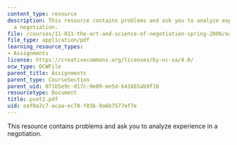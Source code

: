 ```yaml
---
content_type: resource
description: This resource contains problems and ask you to analyze experience in
  a negotiation.
file: /courses/11-011-the-art-and-science-of-negotiation-spring-2006/eaf0a7c7acaaec70f03b9a6b7577ef7e_pset2.pdf
file_type: application/pdf
learning_resource_types:
- Assignments
license: https://creativecommons.org/licenses/by-nc-sa/4.0/
ocw_type: OCWFile
parent_title: Assignments
parent_type: CourseSection
parent_uid: 071b5e9c-d17c-9e09-ee5d-641665ab9f10
resourcetype: Document
title: pset2.pdf
uid: eaf0a7c7-acaa-ec70-f03b-9a6b7577ef7e
---
```

This resource contains problems and ask you to analyze experience in a negotiation.